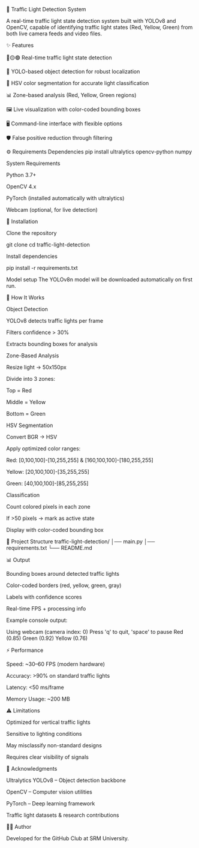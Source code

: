 🚦 Traffic Light Detection System

A real-time traffic light state detection system built with YOLOv8 and OpenCV, capable of identifying traffic light states (Red, Yellow, Green) from both live camera feeds and video files.

✨ Features

🔴🟡🟢 Real-time traffic light state detection

🎯 YOLO-based object detection for robust localization

🎨 HSV color segmentation for accurate light classification

📊 Zone-based analysis (Red, Yellow, Green regions)

🖼️ Live visualization with color-coded bounding boxes

🖥️ Command-line interface with flexible options

🛡️ False positive reduction through filtering

⚙️ Requirements
Dependencies
pip install ultralytics opencv-python numpy

System Requirements

Python 3.7+

OpenCV 4.x

PyTorch (installed automatically with ultralytics)

Webcam (optional, for live detection)

🚀 Installation

Clone the repository

git clone <your-repo-url>
cd traffic-light-detection


Install dependencies

pip install -r requirements.txt


Model setup
The YOLOv8n model will be downloaded automatically on first run.

🧠 How It Works

Object Detection

YOLOv8 detects traffic lights per frame

Filters confidence > 30%

Extracts bounding boxes for analysis

Zone-Based Analysis

Resize light → 50x150px

Divide into 3 zones:

Top = Red

Middle = Yellow

Bottom = Green

HSV Segmentation

Convert BGR → HSV

Apply optimized color ranges:

Red: [0,100,100]-[10,255,255] & [160,100,100]-[180,255,255]

Yellow: [20,100,100]-[35,255,255]

Green: [40,100,100]-[85,255,255]

Classification

Count colored pixels in each zone

If >50 pixels → mark as active state

Display with color-coded bounding box

📂 Project Structure
traffic-light-detection/
│── main.py
│── requirements.txt
└── README.md

📊 Output

Bounding boxes around detected traffic lights

Color-coded borders (red, yellow, green, gray)

Labels with confidence scores

Real-time FPS + processing info

Example console output:

Using webcam (camera index: 0)
Press 'q' to quit, 'space' to pause
Red (0.85)
Green (0.92)
Yellow (0.76)

⚡ Performance

Speed: ~30–60 FPS (modern hardware)

Accuracy: >90% on standard traffic lights

Latency: <50 ms/frame

Memory Usage: ~200 MB

⚠️ Limitations

Optimized for vertical traffic lights

Sensitive to lighting conditions

May misclassify non-standard designs

Requires clear visibility of signals


🙏 Acknowledgments

Ultralytics YOLOv8 – Object detection backbone

OpenCV – Computer vision utilities

PyTorch – Deep learning framework

Traffic light datasets & research contributions

👨‍💻 Author

Developed for the GitHub Club at SRM University.